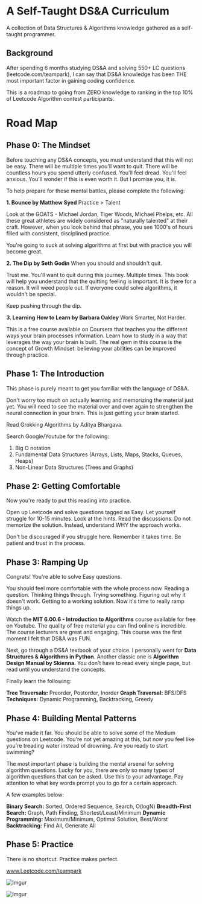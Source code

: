 # A Self-Taught DS&A Curriculum 

A collection of Data Structures & Algorithms knowledge gathered as a self-taught programmer.

## Background
After spending 6 months studying DS&A and solving 550+ LC questions (leetcode.com/teampark), I can say that DS&A knowledge has been THE most important factor in gaining coding confidence.

This is a roadmap to going from ZERO knowledge to ranking in the top 10% of Leetcode Algorithm contest participants. 

# Road Map

## Phase 0: The Mindset 
Before touching any DS&A concepts, you must understand that this will not be easy. There will be multiple times you'll want to quit. There will be countless hours you spend utterly confused. You'll feel dread. You'll feel anxious. You'll wonder if this is even worth it. But I promise you, it is.

To help prepare for these mental battles, please complete the following:

**1. Bounce by Matthew Syed** 
Practice > Talent  

Look at the GOATS - Michael Jordan, Tiger Woods, Michael Phelps, etc. All these great athletes are widely considered as "naturally talented" at their craft. However, when you look behind that phrase, you see 1000's of hours filled with consistent, disciplined practice. 

You're going to suck at solving algorithms at first but with practice you will become great. 

**2. The Dip by Seth Godin** 
When you should and shouldn't quit. 

Trust me. You'll want to quit during this journey. Multiple times. This book will help you understand that the quitting feeling is important. It is there for a reason. It will weed people out. If everyone could solve algorithms, it wouldn't be special. 

Keep pushing through the dip.

**3. Learning How to Learn by Barbara Oakley**
Work Smarter, Not Harder.

This is a free course available on Coursera that teaches you the different ways your brain processes information. Learn how to study in a way that leverages the way your brain is built. The real gem in this course is the concept of Growth Mindset: believing your abilities can be improved through practice.


## Phase 1: The Introduction

This phase is purely meant to get you familiar with the language of DS&A. 

Don't worry too much on actually learning and memorizing the material just yet. You will need to see the material over and over again to strengthen the neural connection in your brain. This is just getting your brain started. 

Read Grokking Algorithms by Aditya Bhargava. 

Search Google/Youtube for the following: 
1. Big O notation 
2. Fundamental Data Structures (Arrays, Lists, Maps, Stacks, Queues, Heaps) 
3. Non-Linear Data Structures (Trees and Graphs)

## Phase 2: Getting Comfortable  
Now you're ready to put this reading into practice. 

Open up Leetcode and solve questions tagged as Easy. Let yourself struggle for 10-15 minutes. Look at the hints. Read the discussions. Do not memorize the solution. Instead, understand WHY the approach works. 

Don't be discouraged if you struggle here. Remember it takes time. Be patient and trust in the process.

## Phase 3: Ramping Up
Congrats! You're able to solve Easy questions.

You should feel more comfortable with the whole process now. Reading a question. Thinking things through. Trying something. Figuring out why it doesn't work. Getting to a working solution. Now it's time to really ramp things up.

Watch the **MIT 6.00.6 - Introduction to Algorithms** course available for free on Youtube. The quality of free material you can find online is incredible. The course lecturers are great and engaging. This course was the first moment I felt that DS&A was FUN.

Next, go through a DS&A textbook of your choice. I personally went for **Data Structures & Algorithms in Python**. Another classic one is **Algorithm Design Manual by Skienna**. You don't have to read every single page, but read until you understand the concepts. 

Finally learn the following:

**Tree Traversals:** Preorder, Postorder, Inorder
**Graph Traversal:** BFS/DFS
**Techniques:** Dynamic Programming, Backtracking, Greedy


## Phase 4: Building Mental Patterns
You've made it far.  You should be able to solve some of the Medium questions on Leetcode. You're not yet amazing at this, but now you feel like you're treading water instead of drowning. Are you ready to start swimming? 

The most important phase is building the mental arsenal for solving algorithm questions. Lucky for you, there are only so many types of algorithm questions that can be asked. Use this to your advantage. Pay attention to what key words prompt you to go for a certain approach. 

A few examples below: 

**Binary Search:** Sorted, Ordered Sequence, Search, O(logN)
**Breadth-First Search:** Graph, Path Finding, Shortest/Least/Minimum
**Dynamic Programming:** Maximum/Minimum, Optimal Solution, Best/Worst 
**Backtracking:** Find All, Generate All 

## Phase 5: Practice
There is no shortcut. Practice makes perfect. 

www.Leetcode.com/teampark 

![Imgur](https://i.imgur.com/X7LkbmP.png)

![Imgur](https://i.imgur.com/6YEdxwd.png)

